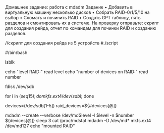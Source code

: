 Домашнее задание: работа с mdadm
Задание
• Добавить в виртуальную машину несколько дисков
• Собрать RAID-0/1/5/10 на выбор
• Сломать и починить RAID
• Создать GPT таблицу, пять разделов и смонтировать их в системе.
На проверку отправьте:
скрипт для создания рейда, 
отчет по командам для починки RAID и созданию разделов.

//скрипт для создания рейда из 5 устройств
#./script

#/bin/bash

lsblk

echo "level RAID:"
read level
echo "number of devices on RAID:"
read number

fdisk /dev/sdb

for i in $(seq 1 5); do mkfs.ext4 /dev/sdb$i; done

devices=(/dev/sdb[1-5])
raid_devices=${#devices[@]}

mdadm --create --verbose /dev/md$level -l $level -n $number ${devices[@]}
sleep 3
cat /proc/mdstat
mdadm -D /dev/md*
mkfs.ext4 /dev/md127
echo "mounted RAID"